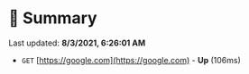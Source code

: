 # 📖 Summary
Last updated: **8/3/2021, 6:26:01 AM**

- `GET` [https://google.com](https://google.com) - **Up** (106ms)

